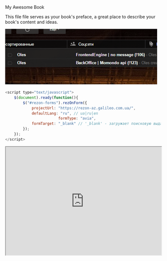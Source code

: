 My Awesome Book

This file file serves as your book's preface, a great place to describe your book's content and ideas.

![](/assets/2017-04-24_23-13-59.png)

```javascript
<script type="text/javascript">
	$(document).ready(function(){
		$("#rezon-forms").rezOnForm({
			projectUrl: "https://rezon-az.galileo.com.ua/",
			defaultLang: "ru", // ua|ru|en
                        formType: "avia",
			formTarget: "_blank" // '_blank' - загружает поисковую выдачу в новое окно браузера., '_self' - в текущее окно.
		});
	});
</script>
```

<iframe src="https://rezon-az.galileo.com.ua/ru/IFrame?t=all" width="100%" height="350px"></iframe>


<!-- Установите блок в удобном месте -->
<div id="galileoForm"></div>

<script type="text/javascript">
    var galileoProject = "https://rezon-az.galileo.com.ua/ru/IFrame?t=all"; //Ссылка на iframe
    (function(d) {
        d.head.appendChild((function() {
            var s = d.createElement('script');
            s.src = 'https://bo.galileo.com.ua/Scripts/iframe.js';
            s.defer = true;
            return s;
        })());
    })(document);
</script>